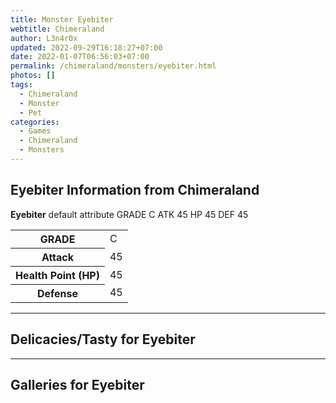 ```yaml
---
title: Monster Eyebiter
webtitle: Chimeraland
author: L3n4r0x
updated: 2022-09-29T16:18:27+07:00
date: 2022-01-07T06:56:03+07:00
permalink: /chimeraland/monsters/eyebiter.html
photos: []
tags:
  - Chimeraland
  - Monster
  - Pet
categories:
  - Games
  - Chimeraland
  - Monsters
---
```


<section id="bootstrap-wrapper"><link rel="stylesheet" href="https://rawcdn.githack.com/dimaslanjaka/Web-Manajemen/bb6505ea081a75a7c845f65fb9d939276931c82f/css/bootstrap-4.5-wrapper.css"/><h2>Eyebiter Information from Chimeraland</h2><p><b>Eyebiter</b> default attribute GRADE C ATK 45 HP 45 DEF 45<table><tr><th>GRADE</th><td>C</td></tr><tr><th>Attack</th><td>45</td></tr><tr><th>Health Point (HP)</th><td>45</td></tr><tr><th>Defense</th><td>45</td></tr></table></p><hr/><h2>Delicacies/Tasty for Eyebiter</h2><hr/><div id="gallery"><h2>Galleries for Eyebiter</h2><div class="row"></div></div></section>
